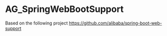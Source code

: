 # AG_SpringWebBootSupport

Based on the following project https://github.com/alibaba/spring-boot-web-support
